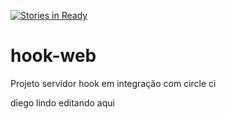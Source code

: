 [![Stories in Ready](https://badge.waffle.io/lucasmtav/hook-web.png?label=ready&title=Ready)](https://waffle.io/lucasmtav/hook-web)
# hook-web
Projeto servidor hook em integração com circle ci

diego lindo editando aqui
